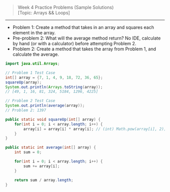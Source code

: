 > Week 4 Practice Problems (Sample Solutions)<br>[Topic: Arrays && Loops]

<hr>

- Problem 1: Create a method that takes in an array and squares each element in the array.
- Pre-problem 2: What will the average method return? No IDE, calculate by hand (or with a calculator) before attempting Problem 2.
- Problem 2: Create a method that takes the array from Problem 1, and calculate the average.

```java
import java.util.Arrays;
```
```java
// Problem 1 Test Case
int[] array = {7, 1, 4, 9, 18, 72, 36, 65};
squareUp(array);
System.out.println(Arrays.toString(array));
// [49, 1, 16, 81, 324, 5184, 1296, 4225]

// Problem 2 Test Case
System.out.println(average(array));
// Problem 2: 1397
```
```java
public static void squareUp(int[] array) {
    for(int i = 0; i < array.length; i++) {
        array[i] = array[i] * array[i]; // (int) Math.pow(array[i], 2);
    }
}

public static int average(int[] array) {
    int sum = 0;

    for(int i = 0; i < array.length; i++) {
        sum += array[i];
    }

    return sum / array.length;
}
```